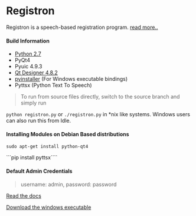 Registron
=========

Registron is a speech-based registration program. [read more..][5]

#### Build Information
- [Python 2.7][1]
- PyQt4
- Pyuic 4.9.3
- [Qt Designer 4.8.2][2]
- [pyinstaller][3] (For Windows executable bindings)
- Pyttsx (Python Text To Speech)

> To run from source files directly, switch to the source branch and simply run

```python registron.py``` or ```./registron.py``` in *nix like systems. Windows users can also run this from Idle.

#### Installing Modules on Debian Based distributions
```sudo apt-get install python-qt4```

```pip install pyttsx````

#### Default Admin Credentials
> username: admin, password: password


[Read the docs][4]

[Download the windows executable][6]

[1]:http://python.org
[2]:http://qt-project.org
[3]:http://www.pyinstaller.org/
[4]:https://github.com/bl4ckdu5t/registron/blob/master/DOCUMENTATION.md
[5]:https://bl4ckdu5t.github.io/registron
[6]:https://sourceforge.net/projects/registron-windows/files/latest/download
